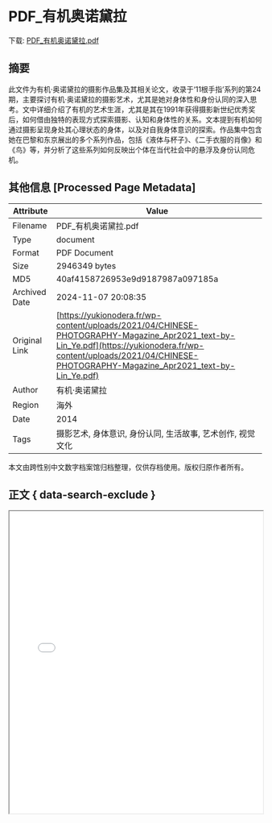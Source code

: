 # PDF_有机奥诺黛拉

<!-- tcd_download_link -->
下载: <a href="PDF_有机奥诺黛拉.pdf" download>PDF_有机奥诺黛拉.pdf</a>
<!-- tcd_download_link_end -->

## 摘要

<!-- tcd_abstract -->
此文件为有机·奥诺黛拉的摄影作品集及其相关论文，收录于‘11根手指’系列的第24期，主要探讨有机·奥诺黛拉的摄影艺术，尤其是她对身体性和身份认同的深入思考。文中详细介绍了有机的艺术生涯，尤其是其在1991年获得摄影新世纪优秀奖后，如何借由独特的表现方式探索摄影、认知和身体性的关系。文本提到有机如何通过摄影呈现身处其心理状态的身体，以及对自我身体意识的探索。作品集中包含她在巴黎和东京展出的多个系列作品，包括《液体与杯子》、《二手衣服的肖像》和《鸟》等，并分析了这些系列如何反映出个体在当代社会中的悬浮及身份认同危机。

<!-- tcd_abstract_end -->

## 其他信息 [Processed Page Metadata]

| Attribute       | Value                                  |
|-----------------|----------------------------------------|
| Filename        | PDF_有机奥诺黛拉.pdf                             |
| Type            | document                                 |
| Format          | PDF Document                               |
| Size            | 2946349 bytes                           |
| MD5             | 40af4158726953e9d9187987a097185a                                  |
| Archived Date   | 2024-11-07 20:08:35                             |
| Original Link   | [https://yukionodera.fr/wp-content/uploads/2021/04/CHINESE-PHOTOGRAPHY-Magazine_Apr2021_text-by-Lin_Ye.pdf](https://yukionodera.fr/wp-content/uploads/2021/04/CHINESE-PHOTOGRAPHY-Magazine_Apr2021_text-by-Lin_Ye.pdf)                         |
| Author          | 有机·奥诺黛拉                               |
| Region          | 海外                               |
| Date            | 2014                                 |
| Tags            | 摄影艺术, 身体意识, 身份认同, 生活故事, 艺术创作, 视觉文化                                 |

本文由跨性别中文数字档案馆归档整理，仅供存档使用。版权归原作者所有。


## 正文 { data-search-exclude }

<!-- tcd_main_text -->
<iframe src="../PDF_有机奥诺黛拉.pdf" width="100%" height="600px">
    <p>无法显示PDF，请下载查看。</p>
</iframe>
<!-- tcd_main_text_end -->

